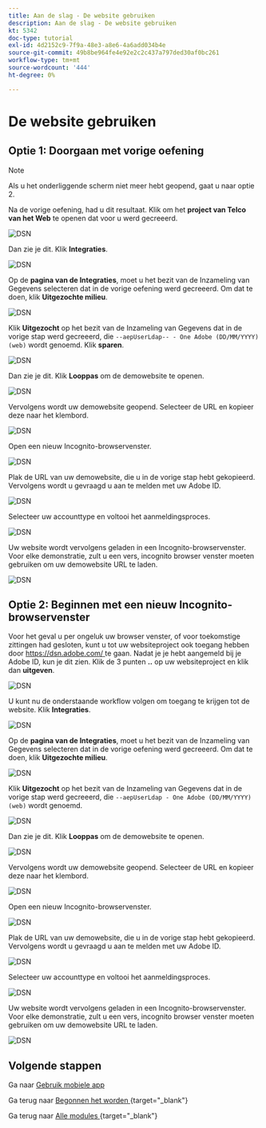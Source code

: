 ```yaml
---
title: Aan de slag - De website gebruiken
description: Aan de slag - De website gebruiken
kt: 5342
doc-type: tutorial
exl-id: 4d2152c9-7f9a-48e3-a8e6-4a6add034b4e
source-git-commit: 49b8be964fe4e92e2c2c437a797ded30af0bc261
workflow-type: tm+mt
source-wordcount: '444'
ht-degree: 0%

---
```


# De website gebruiken

## Optie 1: Doorgaan met vorige oefening

>[!NOTE]
>
>Als u het onderliggende scherm niet meer hebt geopend, gaat u naar optie 2.

Na de vorige oefening, had u dit resultaat. Klik om het **project van Telco van het Web** te openen dat voor u werd gecreeerd.

![ DSN ](./images/dsn5a.png)

Dan zie je dit. Klik **Integraties**.

![ DSN ](./images/web1.png)

Op de **pagina van de Integraties**, moet u het bezit van de Inzameling van Gegevens selecteren dat in de vorige oefening werd gecreeerd. Om dat te doen, klik **Uitgezochte milieu**.

![ DSN ](./images/web2.png)

Klik **Uitgezocht** op het bezit van de Inzameling van Gegevens dat in de vorige stap werd gecreeerd, die `--aepUserLdap-- - One Adobe (DD/MM/YYYY) (web)` wordt genoemd. Klik **sparen**.

![ DSN ](./images/web2a.png)

Dan zie je dit. Klik **Looppas** om de demowebsite te openen.

![ DSN ](./images/web2b.png)

Vervolgens wordt uw demowebsite geopend. Selecteer de URL en kopieer deze naar het klembord.

![ DSN ](./images/web3.png)

Open een nieuw Incognito-browservenster.

![ DSN ](./images/web4.png)

Plak de URL van uw demowebsite, die u in de vorige stap hebt gekopieerd. Vervolgens wordt u gevraagd u aan te melden met uw Adobe ID.

![ DSN ](./images/web5.png)

Selecteer uw accounttype en voltooi het aanmeldingsproces.

![ DSN ](./images/web6.png)

Uw website wordt vervolgens geladen in een Incognito-browservenster. Voor elke demonstratie, zult u een vers, incognito browser venster moeten gebruiken om uw demowebsite URL te laden.

![ DSN ](./images/web7.png)

## Optie 2: Beginnen met een nieuw Incognito-browservenster

Voor het geval u per ongeluk uw browser venster, of voor toekomstige zittingen had gesloten, kunt u tot uw websiteproject ook toegang hebben door [ https://dsn.adobe.com/ ](https://dsn.adobe.com/) te gaan. Nadat je je hebt aangemeld bij je Adobe ID, kun je dit zien. Klik de 3 punten **..** op uw websiteproject en klik dan **uitgeven**.

![ DSN ](./images/web8.png)

U kunt nu de onderstaande workflow volgen om toegang te krijgen tot de website. Klik **Integraties**.

![ DSN ](./images/web1.png)

Op de **pagina van de Integraties**, moet u het bezit van de Inzameling van Gegevens selecteren dat in de vorige oefening werd gecreeerd. Om dat te doen, klik **Uitgezochte milieu**.

![ DSN ](./images/web2.png)

Klik **Uitgezocht** op het bezit van de Inzameling van Gegevens dat in de vorige stap werd gecreeerd, die `--aepUserLdap - One Adobe (DD/MM/YYYY) (web)` wordt genoemd.

![ DSN ](./images/web2a.png)

Dan zie je dit. Klik **Looppas** om de demowebsite te openen.

![ DSN ](./images/web2b.png)

Vervolgens wordt uw demowebsite geopend. Selecteer de URL en kopieer deze naar het klembord.

![ DSN ](./images/web3.png)

Open een nieuw Incognito-browservenster.

![ DSN ](./images/web4.png)

Plak de URL van uw demowebsite, die u in de vorige stap hebt gekopieerd. Vervolgens wordt u gevraagd u aan te melden met uw Adobe ID.

![ DSN ](./images/web5.png)

Selecteer uw accounttype en voltooi het aanmeldingsproces.

![ DSN ](./images/web6.png)

Uw website wordt vervolgens geladen in een Incognito-browservenster. Voor elke demonstratie, zult u een vers, incognito browser venster moeten gebruiken om uw demowebsite URL te laden.

![ DSN ](./images/web7.png)

## Volgende stappen

Ga naar [ Gebruik mobiele app ](./ex5.md)

Ga terug naar [ Begonnen het worden ](./getting-started.md){target="_blank"}

Ga terug naar [ Alle modules ](./../../../overview.md){target="_blank"}